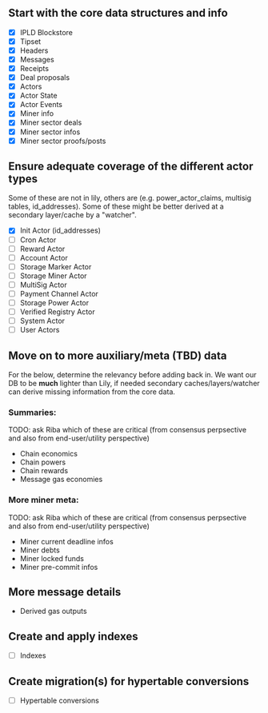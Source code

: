 ## Start with the core data structures and info
- [x] IPLD Blockstore
- [x] Tipset
- [x] Headers
- [x] Messages
- [x] Receipts
- [x] Deal proposals
- [x] Actors
- [x] Actor State
- [x] Actor Events
- [x] Miner info
- [x] Miner sector deals
- [x] Miner sector infos
- [x] Miner sector proofs/posts

## Ensure adequate coverage of the different actor types
Some of these are not in lily, others are (e.g. power_actor_claims, multisig tables, id_addresses).
Some of these might be better derived at a secondary layer/cache by a "watcher".
- [x] Init Actor (id_addresses)
- [ ] Cron Actor
- [ ] Reward Actor
- [ ] Account Actor
- [ ] Storage Marker Actor
- [ ] Storage Miner Actor
- [ ] MultiSig Actor
- [ ] Payment Channel Actor
- [ ] Storage Power Actor
- [ ] Verified Registry Actor
- [ ] System Actor
- [ ] User Actors

## Move on to more auxiliary/meta (TBD) data
For the below, determine the relevancy before adding back in. We want our DB to be **much** lighter than Lily, if needed
secondary caches/layers/watcher can derive missing information from the core data.

### Summaries:
TODO: ask Riba which of these are critical (from consensus perpsective and also from end-user/utility perspective)  
* Chain economics
* Chain powers
* Chain rewards
* Message gas economies

### More miner meta:
TODO: ask Riba which of these are critical (from consensus perpsective and also from end-user/utility perspective)  
* Miner current deadline infos
* Miner debts
* Miner locked funds
* Miner pre-commit infos

## More message details
* Derived gas outputs

## Create and apply indexes
- [ ] Indexes

## Create migration(s) for hypertable conversions
- [ ] Hypertable conversions
